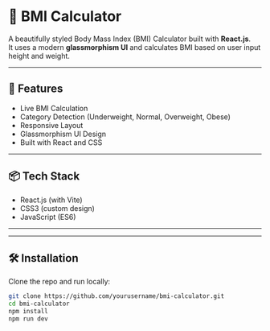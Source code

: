 # 🧮 BMI Calculator

A beautifully styled Body Mass Index (BMI) Calculator built with **React.js**.  
It uses a modern **glassmorphism UI** and calculates BMI based on user input height and weight.


---

## 🚀 Features

- Live BMI Calculation
- Category Detection (Underweight, Normal, Overweight, Obese)
- Responsive Layout
- Glassmorphism UI Design
- Built with React and CSS

---

## 📦 Tech Stack

- React.js (with Vite)
- CSS3 (custom design)
- JavaScript (ES6)

---



---

## 🛠️ Installation

Clone the repo and run locally:

```bash
git clone https://github.com/yourusername/bmi-calculator.git
cd bmi-calculator
npm install
npm run dev
